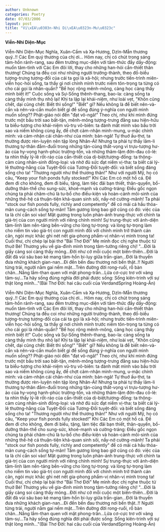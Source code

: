 ```yaml
---
author: Unknown
categories: Poetry
date: 07/03/2006
layout: post
title: "Vi\xEA\u0303n-Nhi Di\xEA\u0323n-Mu\u0323c"
---
```


**Viễn-Nhi Diện-Mục**

Viễn-Nhi Diện-Mục
Nghĩa, Xuân-Cầm và Xạ-Hương, Dzĩn-Mẫn thương quý..!!
Các Em quý thương của chị ơi...
      Hôm nay, chị có chút trong sáng tâm-hồn rảnh-rang, sau đêm trường mục-diện với tâm-thức đầy dấy-động: muốn tâm-tình với Các Em đôi lời, thay cho những han-hỏi cần-thiết thân thương!  Chúng ta đều coi như những người trưởng-thành, theo đồ-biểu tượng-trưng tương-đối của cái ta gọi là xã-hội; nhưng trước tiến-trình miên-viễn học-hỏi sống, ta thấy gì nơi chính mình trước niềm tôn-trọng ta từng có cho cái gọi là nhân-quần?  "Bể học rộng mênh-mông, càng học càng thấy mình biết ít!"  Cuộc sống và Sự-Sống thênh-thang, bao-la: càng sống ta càng thấy mình thu nhỏ lại!  Khi ta lập lại khái-niệm, như loài vẹt, "Khôn cũng chết, dại cũng chết: Biết thì sống!"  "Biết" gì?  Nếu không là để biết nên-và-cần và nên-và-cần muốn biết gì để sống đúng ý-nghĩa con người mình muốn sống??
       Phật-giáo nói đến "đạt vô-ngã!"  Theo chị, như khi mình đứng trước một bầu trời sao bất-tận, mênh-mông tượng-trưng đằng sau hiện-hữu ta biểu-tượng cho khái-niệm vũ-trụ vô-biên: ta đánh mất mình vào bầu trời sao và niềm không cùng ấy, để chợt cảm-nhận minh-mung, u-mặc chính mình: và cảm-nhận cái chân-như của mình: bản-ngã!  Tự thuở ấu-thơ, ta thường được rèn-luyện nên tập lòng Nhân-Ái!  Nhưng ta phải tự thấy lâm-li thương tự-thân đắm-đuối trong những tận-cùng thất-vọng vì trựu-tượng hư-ảo của hy-vọng hạnh-phúc trường-tồn, và những thâm-lậm đớn-đau cô-lẻ: ta nhìn thấy lý-lẽ rốt-ráo của cần-thiết của dị-biệt/tương-đồng: ta thông-cảm cùng nhân-sinh đồng-loại: và nhờ đủ sức đạt niềm vị-tha: ta biết cái lý-lẽ thường-hằng của Tuyệt-Đối của Tương-Đối tuyệt-đối: và biết sống đáng sống cho ta!  "Thương người như thể thương thân!"  Như với người Mỹ, họ có câu, "Keep your fish ponds fully stocked!"  Khi Các Em có một hồ cá.  Để đem đi cho không, đem đi biếu, tặng, làm tiệc đãi bạn thiết, thân-quyến, bổ-dưỡng thân-thể cho sung-sức, khoẻ-mạnh và cường-tráng:  Điều gốc ngọn chúng ta phải chăm-chú là tu-bổ cho điều-kiện và hoàn-cảnh môi-sinh của những thế-hệ cá thuận-tiện khả-quan sinh sôi, nẩy-nở cường-mãnh!  Ta phải "stock our fish ponds fully, richly and competently" để có mãi cá hầu thỏa-mãn cung-cách sống tự-mãn!
        Tấm gương lòng bao giờ cũng có đó: việc của ta là chỉ cần soi vào!  Mặt gương trong luôn phản-ánh trung-thực với chính ta giá-trị của con người mình với riêng chính mình!  Sự trung-thực với ảnh-diện tâm-linh làm nền-tảng bền-vững cho lòng tự-trọng: và lòng tự-trọng làm cho niềm tin vào giá-trị con người mình đối với chính mình trở thành cán cân, ngòi mực khắc ghi nét nết gia-phong phẩm-vị nhân-vị mình trong ta!  Cuối thư, chị chép lại bài thơ "Bài Thơ Đời" Mẹ mình đọc chị nghe thuộc từ thuở Bé!  Thương yêu về gia-đình mình trong tâm-tưởng riêng chị!
"...Đời là giấy càng soi càng thấy mỏng...Đời như cờ mỗi cuộc một biến-thiên...Đời là  đất đã vùi sâu bao kẻ mang tâm-hồn bi-lụy giữa trần-gian...Đời là thuyền đưa những khách gian-nan...Đi đến bến đau thương nơi bến thật..!!  Người từng trải, người nằm gai nếm mật...Trên đường đời rong-ruổi, rỗ bàn chân...Nắng lầm-than quen với mặt phong-trần...Lửa cơ-cực trơ với vàng tâm-sự...Ta hãy sống đúng nghĩa đời phải được sống:  Sống kiên-trinh với sự thật lòng mình..."(Bài Thơ Đời: hai câu cuối của VerdandSpring Hoàng-Ân)

Viễn-Nhi Diện-Mục
Nghĩa, Xuân-Cầm và Xạ-Hương, Dzĩn-Mẫn thương quý..!!
Các Em quý thương của chị ơi...
      Hôm nay, chị có chút trong sáng tâm-hồn rảnh-rang, sau đêm trường mục-diện với tâm-thức đầy dấy-động: muốn tâm-tình với Các Em đôi lời, thay cho những han-hỏi cần-thiết thân thương!  Chúng ta đều coi như những người trưởng-thành, theo đồ-biểu tượng-trưng tương-đối của cái ta gọi là xã-hội; nhưng trước tiến-trình miên-viễn học-hỏi sống, ta thấy gì nơi chính mình trước niềm tôn-trọng ta từng có cho cái gọi là nhân-quần?  "Bể học rộng mênh-mông, càng học càng thấy mình biết ít!"  Cuộc sống và Sự-Sống thênh-thang, bao-la: càng sống ta càng thấy mình thu nhỏ lại!  Khi ta lập lại khái-niệm, như loài vẹt, "Khôn cũng chết, dại cũng chết: Biết thì sống!"  "Biết" gì?  Nếu không là để biết nên-và-cần và nên-và-cần muốn biết gì để sống đúng ý-nghĩa con người mình muốn sống??
       Phật-giáo nói đến "đạt vô-ngã!"  Theo chị, như khi mình đứng trước một bầu trời sao bất-tận, mênh-mông tượng-trưng đằng sau hiện-hữu ta biểu-tượng cho khái-niệm vũ-trụ vô-biên: ta đánh mất mình vào bầu trời sao và niềm không cùng ấy, để chợt cảm-nhận minh-mung, u-mặc chính mình: và cảm-nhận cái chân-như của mình: bản-ngã!  Tự thuở ấu-thơ, ta thường được rèn-luyện nên tập lòng Nhân-Ái!  Nhưng ta phải tự thấy lâm-li thương tự-thân đắm-đuối trong những tận-cùng thất-vọng vì trựu-tượng hư-ảo của hy-vọng hạnh-phúc trường-tồn, và những thâm-lậm đớn-đau cô-lẻ: ta nhìn thấy lý-lẽ rốt-ráo của cần-thiết của dị-biệt/tương-đồng: ta thông-cảm cùng nhân-sinh đồng-loại: và nhờ đủ sức đạt niềm vị-tha: ta biết cái lý-lẽ thường-hằng của Tuyệt-Đối của Tương-Đối tuyệt-đối: và biết sống đáng sống cho ta!  "Thương người như thể thương thân!"  Như với người Mỹ, họ có câu, "Keep your fish ponds fully stocked!"  Khi Các Em có một hồ cá.  Để đem đi cho không, đem đi biếu, tặng, làm tiệc đãi bạn thiết, thân-quyến, bổ-dưỡng thân-thể cho sung-sức, khoẻ-mạnh và cường-tráng:  Điều gốc ngọn chúng ta phải chăm-chú là tu-bổ cho điều-kiện và hoàn-cảnh môi-sinh của những thế-hệ cá thuận-tiện khả-quan sinh sôi, nẩy-nở cường-mãnh!  Ta phải "stock our fish ponds fully, richly and competently" để có mãi cá hầu thỏa-mãn cung-cách sống tự-mãn!
        Tấm gương lòng bao giờ cũng có đó: việc của ta là chỉ cần soi vào!  Mặt gương trong luôn phản-ánh trung-thực với chính ta giá-trị của con người mình với riêng chính mình!  Sự trung-thực với ảnh-diện tâm-linh làm nền-tảng bền-vững cho lòng tự-trọng: và lòng tự-trọng làm cho niềm tin vào giá-trị con người mình đối với chính mình trở thành cán cân, ngòi mực khắc ghi nét nết gia-phong phẩm-vị nhân-vị mình trong ta!  Cuối thư, chị chép lại bài thơ "Bài Thơ Đời" Mẹ mình đọc chị nghe thuộc từ thuở Bé!  Thương yêu về gia-đình mình trong tâm-tưởng riêng chị!
"...Đời là giấy càng soi càng thấy mỏng...Đời như cờ mỗi cuộc một biến-thiên...Đời là  đất đã vùi sâu bao kẻ mang tâm-hồn bi-lụy giữa trần-gian...Đời là thuyền đưa những khách gian-nan...Đi đến bến đau thương nơi bến thật..!!  Người từng trải, người nằm gai nếm mật...Trên đường đời rong-ruổi, rỗ bàn chân...Nắng lầm-than quen với mặt phong-trần...Lửa cơ-cực trơ với vàng tâm-sự...Ta hãy sống đúng nghĩa đời phải được sống:  Sống kiên-trinh với sự thật lòng mình..."(Bài Thơ Đời: hai câu cuối của VerdandSpring Hoàng-Ân)

